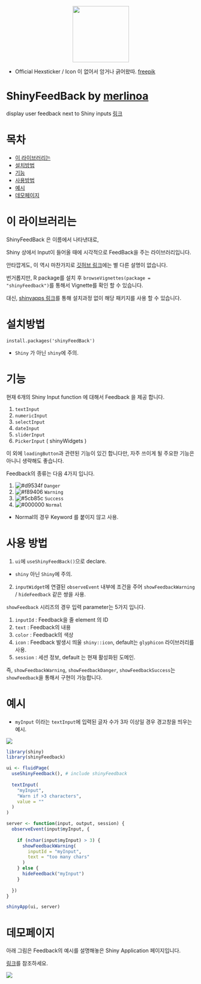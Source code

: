 <p align = 'center' >
  <img src='https://user-images.githubusercontent.com/6457691/80343869-a0f8e600-88a1-11ea-9f9a-148490193fe3.png' width = '150'>
</p>

* Official Hexsticker / Icon 이 없어서 암거나 긁어왔따. [freepik](https://www.flaticon.com/kr/authors/freepik)

# ShinyFeedBack by [merlinoa](https://github.com/merlinoa)

display user feedback next to Shiny inputs [링크](https://github.com/merlinoa/shinyFeedback)

# 목차

- [이 라이브러리는](#이-라이브러리는)
- [설치방법](#설치방법)
- [기능](#기능)
- [사용방법](#사용-방법)
- [예시](#예시)
- [데모페이지](#데모페이지)

# 이 라이브러리는

ShinyFeedBack 은 이름에서 나타낸대로, <br>

Shiny 상에서 Input이 들어올 때에 시각적으로 FeedBack을 주는 라이브러리입니다.<br>

안타깝게도, 이 역시 마찬가지로 [깃허브 링크](https://github.com/merlinoa/shinyFeedback)에는 별 다른 설명이 없습니다. 

번거롭지만, R package를 설치 후 `browseVignettes(package = "shinyFeedback")`를 통해서 Vignette를 확인 할 수 있습니다. 

대신, [shinyapps 링크](https://tychobra.shinyapps.io/shinyFeedbackExamples)를 통해 설치과정 없이 해당 패키지를 사용 할 수 있습니다.

# 설치방법

`install.packages('shinyFeedBack')`

- `Shiny` 가 아닌 `shiny`에 주의.

# 기능

현재 6개의 Shiny Input function 에 대해서 Feedback 을 제공 합니다. 

1. `textInput`
2. `numericInput`
3. `selectInput`
4. `dateInput`
5. `sliderInput`
6. `PickerInput` ( shinyWidgets )

이 외에 `loadingButton`과 관련된 기능이 있긴 합니다만, 자주 쓰이게 될 주요한 기능은 아니니 생략해도 좋습니다.

Feedback의 종류는 다음 4가지 입니다.

1. ![#d9534f](https://placehold.it/15/d9534f/000000?text=+) `Danger`
2. ![#f89406](https://placehold.it/15/f89406/000000?text=+) `Warning`
3. ![#5cb85c](https://placehold.it/15/5cb85c/000000?text=+) `Success`
4. ![#000000](https://placehold.it/15/000000/000000?text=+) `Normal`

- Normal의 경우 Keyword 를 붙이지 않고 사용.

# 사용 방법

1. `ui`에 `useShinyFeedBack()`으로 declare.
  - `shiny` 아닌 `Shiny`에 주의.

2. `inputWidget`에 연결된 `observeEvent` 내부에 조건을 주어 `showFeedbackWarning` / `hideFeedback` 같은 쌍을 사용.

`showFeedback` 시리즈의 경우 입력 parameter는 5가지 입니다.

1. `inputId` : Feedback을 줄 element 의 ID 
2. `text` : Feedback의 내용
3. `color` : Feedback의 색상
4. `icon` : Feedback 발생시 띄울 `shiny::icon`, default는 `glyphicon` 라이브러리를 사용.
5. `session` : 세션 정보, default 는 현재 활성화된 도메인.

즉, `showFeedbackWarning`, `showFeedbackDanger`, `showFeedbackSuccess`는 `showFeedback`을 통해서 구현이 가능합니다.


# 예시

- `myInput` 이라는 `textInput`에 입력된 글자 수가 3자 이상일 경우 경고창을 띄우는 예시.

<img src='https://user-images.githubusercontent.com/6457691/80346052-1914db00-88a5-11ea-9a40-cfa0da9189dd.gif'>

```R
library(shiny)
library(shinyFeedback)

ui <- fluidPage(
  useShinyFeedback(), # include shinyFeedback
  
  textInput(
    "myInput",
    "Warn if >3 characters",
    value = ""
  )
)

server <- function(input, output, session) {
  observeEvent(input$myInput, {
    
    if (nchar(input$myInput) > 3) {
      showFeedbackWarning(
        inputId = "myInput",
        text = "too many chars"
      )  
    } else {
      hideFeedback("myInput")
    }
    
  })
}

shinyApp(ui, server)
```

# 데모페이지 

아래 그림은 Feedback의 예시를 설명해놓은 Shiny Application 페이지입니다.

[링크](https://tychobra.shinyapps.io/shinyFeedbackExamples)를 참조하세요.

<img src='https://user-images.githubusercontent.com/6457691/80344553-be7a7f80-88a2-11ea-86e1-d14e38b7703d.png'>

